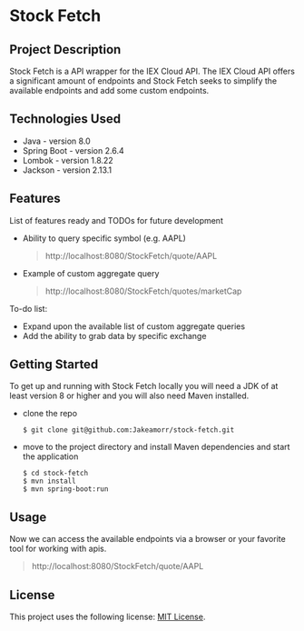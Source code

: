 # Stock Fetch

## Project Description

Stock Fetch is a API wrapper for the IEX Cloud API. The IEX Cloud API offers a significant amount of endpoints and Stock Fetch seeks to simplify the available endpoints and add some custom endpoints.
## Technologies Used

* Java - version 8.0
* Spring Boot - version 2.6.4
* Lombok - version 1.8.22
* Jackson - version 2.13.1

## Features

List of features ready and TODOs for future development
* Ability to query specific symbol (e.g. AAPL)
   > http://localhost:8080/StockFetch/quote/AAPL
* Example of custom aggregate query
   > http://localhost:8080/StockFetch/quotes/marketCap

To-do list:
* Expand upon the available list of custom aggregate queries
* Add the ability to grab data by specific exchange

## Getting Started
   
To get up and running with Stock Fetch locally you will need a JDK of at least version 8 or higher and you will also need Maven installed.

- clone the repo
   ```console
   $ git clone git@github.com:Jakeamorr/stock-fetch.git
   ```
- move to the project directory and install Maven dependencies and start the application
   ```console
   $ cd stock-fetch
   $ mvn install
   $ mvn spring-boot:run
   ```

## Usage

Now we can access the available endpoints via a browser or your favorite tool for working with apis.
> http://localhost:8080/StockFetch/quote/AAPL

## License

This project uses the following license: [MIT License](<https://opensource.org/licenses/MIT>).
